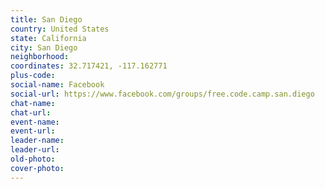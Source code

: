 ```yaml
---
title: San Diego
country: United States
state: California
city: San Diego
neighborhood: 
coordinates: 32.717421, -117.162771
plus-code:
social-name: Facebook
social-url: https://www.facebook.com/groups/free.code.camp.san.diego
chat-name:
chat-url:
event-name:
event-url:
leader-name:
leader-url:
old-photo: 
cover-photo:
---
```

